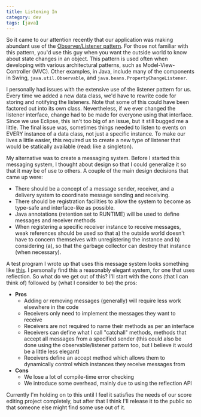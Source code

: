 ```yaml
---
title: Listening In
category: dev
tags: [java]
---
```


So it came to our attention recently that our application was making abundant use of the
[Observer/Listener pattern](https://en.wikipedia.org/wiki/Observer_pattern). For those not familiar
with this pattern, you'd use this guy when you want the outside world to know about state changes in
an object. This pattern is used often when developing with various architectural patterns, such as
Model-View-Controller (MVC). Other examples, in Java, include many of the components in Swing,
`java.util.Observable`, and `java.beans.PropertyChangeListener`.

I personally had issues with the extensive use of the listener pattern for us. Every time we added a
new data class, we'd have to rewrite code for storing and notifying the listeners. Note that some of
this could have been factored out into its own class. Nevertheless, if we ever changed the listener
interface, change had to be made for everyone using that interface. Since we use Eclipse, this isn't
too big of an issue, but it still bugged me a little. The final issue was, sometimes things needed
to listen to events on EVERY instance of a data class, not just a specific instance. To make our
lives a little easier, this required us to create a new type of listener that would be statically
available (read: like a singleton).

My alternative was to create a messaging system. Before I started this messaging system, I thought
about design so that I could generalize it so that it may be of use to others. A couple of the main
design decisions that came up were:

- There should be a concept of a message sender, receiver, and a delivery system to coordinate
  message sending and receiving.
- There should be registration facilities to allow the system to become as type-safe and
  interface-like as possible.
- Java annotations (retention set to RUNTIME) will be used to define messages and receiver methods
- When registering a specific receiver instance to receive messages, weak references should be used
  so that a) the outside world doesn't have to concern themselves with unregistering the instance
  and b) considering (a), so that the garbage collector can destroy that instance (when necessary).

A test program I wrote up that uses this message system looks something like
[this](http://www.cs.ualberta.ca/~gedge/other_docs/messaging_test.txt). I personally find this a
reasonably elegant system, for one that uses reflection. So what do we get out of this? I'll start
with the cons (that I can think of) followed by (what I consider to be) the pros:

- **Pros**
  - Adding or removing messages (generally) will require less work elsewhere in the code
  - Receivers only need to implement the messages they want to receive
  - Receivers are not required to name their methods as per an interface
  - Receivers can define what I call "catchall" methods, methods that accept all messages from a
    specified sender (this could also be done using the observable/listener pattern too, but I
    believe it would be a little less elegant)
  - Receivers define an accept method which allows them to dynamically control which instances they
    receive messages from
- **Cons**
  - We lose a lot of compile-time error checking
  - We introduce some overhead, mainly due to using the reflection API

Currently I'm holding on to this until I feel it satisfies the needs of our score editing project
completely, but after that I think I'll release it to the public so that someone else might find
some use out of it.
